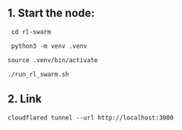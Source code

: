 ## 1. Start the node: 

```
 cd rl-swarm
```

```
 python3 -m venv .venv
```

```
source .venv/bin/activate
```

```
./run_rl_swarm.sh
```

## 2. Link

```
cloudflared tunnel --url http://localhost:3000
```
